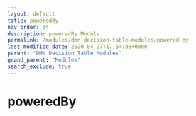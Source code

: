 ```yaml
---
layout: default
title: poweredBy
nav_order: 34
description: poweredBy Module
permalink: /modules/dmn-decision-table-modules/powered-by
last_modified_date: 2020-04-27T17:54:08+0000
parent: "DMN Decision Table Modules"
grand_parent: "Modules"
search_exclude: true
---
```


# poweredBy
